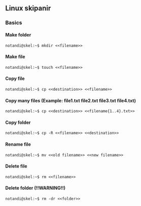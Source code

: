 ## Linux skipanir
### Basics

#### Make folder
```console
notandi@skel:~$ mkdir <<filename>>
```

#### Make file
```console
notandi@skel:~$ touch <<filename>>
```

#### Copy file
```console
notandi@skel:~$ cp <<destination>> <<filename>>
```

#### Copy many files (Example: file1.txt file2.txt file3.txt file4.txt)
```console
notandi@skel:~$ cp <<destination>> <<filename{1..4}.txt>>
```

#### Copy folder
```console
notandi@skel:~$ cp -R <<filename>> <<destination>>
```

#### Rename file
```console
notandi@skel:~$ mv <<old filename>> <<new filename>>
```

#### Delete file
```console
notandi@skel:~$ rm <<filename>>
```

#### Delete folder (!!WARNING!!)
```console
notandi@skel:~$ rm -dr <<folder>>
```
